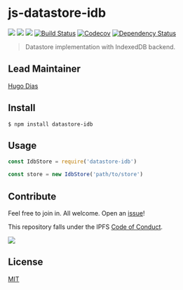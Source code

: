 # js-datastore-idb

[![](https://img.shields.io/badge/made%20by-Protocol%20Labs-blue.svg?style=flat-square)](http://ipn.io)
[![](https://img.shields.io/badge/project-IPFS-blue.svg?style=flat-square)](http://ipfs.io/)
[![](https://img.shields.io/badge/freenode-%23ipfs-blue.svg?style=flat-square)](http://webchat.freenode.net/?channels=%23ipfs)
[![Build Status](https://flat.badgen.net/travis/ipfs/js-datastore-idb)](https://travis-ci.com/ipfs/js-datastore-idb)
[![Codecov](https://codecov.io/gh/ipfs/js-datastore-idb/branch/master/graph/badge.svg)](https://codecov.io/gh/ipfs/js-datastore-idb)
[![Dependency Status](https://david-dm.org/ipfs/js-datastore-idb.svg?style=flat-square)](https://david-dm.org/ipfs/js-datastore-idb)


> Datastore implementation with IndexedDB backend.

## Lead Maintainer

[Hugo Dias](https://github.com/hugomrdias)

## Install

```
$ npm install datastore-idb
```

## Usage

```js
const IdbStore = require('datastore-idb')

const store = new IdbStore('path/to/store')
```

## Contribute

Feel free to join in. All welcome. Open an [issue](https://github.com/ipfs/js-datastore-level/issues)!

This repository falls under the IPFS [Code of Conduct](https://github.com/ipfs/community/blob/master/code-of-conduct.md).

[![](https://cdn.rawgit.com/jbenet/contribute-ipfs-gif/master/img/contribute.gif)](https://github.com/ipfs/community/blob/master/contributing.md)

## License

[MIT](LICENSE)
